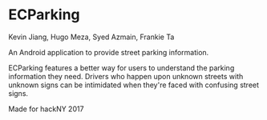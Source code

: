 # ECParking

Kevin Jiang, Hugo Meza, Syed Azmain, Frankie Ta

An Android application to provide street parking information.

ECParking features a better way for users to understand the parking information they need. Drivers who happen upon unknown streets with unknown signs can be intimidated when they're faced with confusing street signs. 

Made for hackNY 2017
